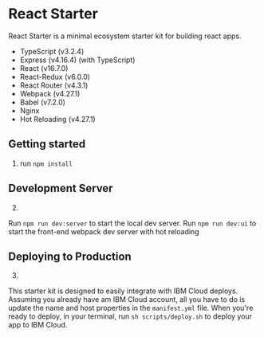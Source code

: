 # React Starter
React Starter is a minimal ecosystem starter kit for building react apps.

- TypeScript (v3.2.4)
- Express (v4.16.4) (with TypeScript)
- React (v16.7.0)
- React-Redux (v6.0.0)
- React Router (v4.3.1)
- Webpack (v4.27.1)
- Babel (v7.2.0)
- Nginx
- Hot Reloading (v4.27.1)

## Getting started
1. run `npm install`

## Development Server
2. 
Run `npm run dev:server` to start the local dev server.
Run `npm run dev:ui` to start the front-end webpack dev server with hot reloading

## Deploying to Production
3. 
This starter kit is designed to easily integrate with IBM Cloud deploys.
Assuming you already have am IBM Cloud account, all you have to do is update the name and host properties in the `manifest.yml` file. When you're ready to deploy, in your terminal, run `sh scripts/deploy.sh` to deploy your app to IBM Cloud.
